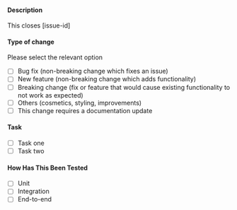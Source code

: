#### Description

This closes [issue-id]

#### Type of change

Please select the relevant option

- [ ] Bug fix (non-breaking change which fixes an issue)
- [ ] New feature (non-breaking change which adds functionality)
- [ ] Breaking change (fix or feature that would cause existing functionality to not work as expected)
- [ ] Others (cosmetics, styling, improvements)
- [ ] This change requires a documentation update

#### Task

- [ ] Task one
- [ ] Task two

#### How Has This Been Tested

- [ ] Unit
- [ ] Integration
- [ ] End-to-end
